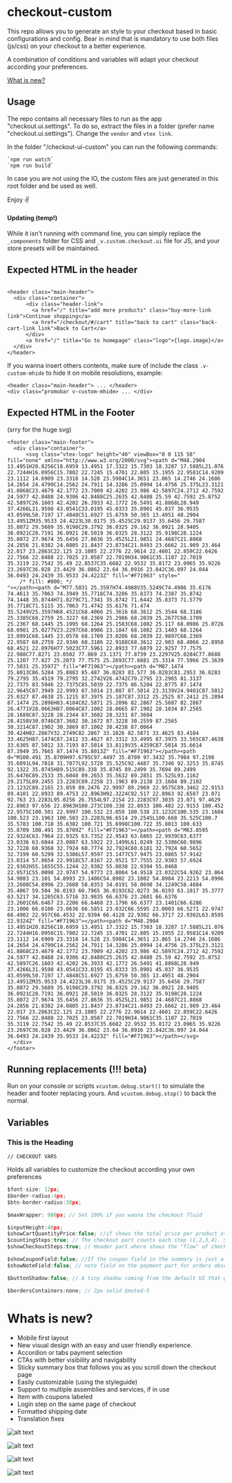 # checkout-custom 

This repo allows you to generate an style to your checkout based in basic configurations and config. Bear in mind that is mandatory to use both files (js/css) on your checkout to a better experience. 

A combination of conditions and variables will adapt your checkout according your preferences. 

[What is new?](#Whats-is-new?)


## Usage

The repo contains all necessary files to run as the app "checkout.ui.settings". To do so, extract the files in a folder (prefer name "checkout.ui.settings"). Change the `vendor` and `vtex link`.

In the folder "/checkout-ui-custom" you can run the following commands:
```
`npm run watch`
`npm run build` 
```

In case you are not using the IO, the custom files are just generated in this root folder and be used as well. 

Enjoy ✌️ 


#### Updating (temp!)

While it isn't running with command line, you can simply replace the `_components` folder for CSS and `_v.custom.checkout.ui` file for JS, and your store presets will be maintained.


## Expected HTML in the header

```

<header class="main-header">
  <div class="container">
	  <div class="header-link">
		<a href="/" title="add more products" class="buy-more-link link">Continue shopping</a>
		<a href="/checkout/#/cart" title="back to cart" class="back-cart-link link">Back to Cart</a>
	  </div>
	  <a href="/" title="Go to homepage" class="logo">{logo.image}</a>
  </div>
</header>

```

If you wanna insert others contents, make sure of include the class `.v-custom-mhide` to hide it on mobile resolutions, example:

```
<header class="main-header"> ... </header>
<div class="promobar v-custom-mhide> ... </div>
```


## Expected HTML in the Footer

(srry for the huge svg)
```
<footer class="main-footer">
  <div class="container">
	  <svg class="vtex-logo" height="40" viewBox="0 0 115 58" fill="none" xmlns="http://www.w3.org/2000/svg"><path d="M48.2904 13.4951H20.8256C18.6959 13.4951 17.3322 15.7303 18.3287 17.5885L21.076 22.7244H16.0956C15.7802 22.7245 15.4701 22.805 15.1955 22.9581C14.9209 23.1112 14.6909 23.3318 14.528 23.5984C14.3651 23.865 14.2746 24.1686 14.2654 24.4799C14.2562 24.7911 14.3286 25.0994 14.4756 25.375L23.3121 41.8868C23.4679 42.1772 23.7009 42.4202 23.986 42.5897C24.2712 42.7592 24.5977 42.8488 24.9306 42.8488C25.2635 42.8488 25.59 42.7592 25.8752 42.5897C26.1603 42.4202 26.3933 42.1772 26.5491 41.8868L28.949 37.4266L31.9598 43.0541C33.0195 45.0333 35.8901 45.037 36.9535 43.0599L50.7197 17.4848C51.6927 15.6759 50.365 13.4951 48.2904 13.4951ZM35.9533 24.4223L30.0175 35.4525C29.9137 35.6456 29.7587 35.8072 29.5689 35.9198C29.3792 36.0325 29.162 36.0921 28.9405 36.0921C28.7191 36.0921 28.5019 36.0325 28.3122 35.9198C28.1224 35.8072 27.9674 35.6456 27.8636 35.4525L21.9851 24.4687C21.8868 24.2856 21.8382 24.0805 21.8437 23.8734C21.8493 23.6662 21.909 23.464 22.017 23.2863C22.125 23.1085 22.2776 22.9614 22.4601 22.859C22.6426 22.7566 22.8488 22.7025 23.0587 22.7019H34.9061C35.1107 22.7019 35.3119 22.7542 35.49 22.8537C35.6682 22.9532 35.8172 23.0965 35.9226 23.2697C36.028 23.4429 36.0862 23.64 36.0916 23.842C36.097 24.044 36.0493 24.2439 35.9533 24.4223Z" fill="#F71963" style="
    /* fill: #000; */
"></path><path d="M77.5031 25.3597H74.4988V35.5249C74.4986 35.6176 74.4613 35.7063 74.3949 35.7718C74.3286 35.8373 74.2387 35.8742 74.1448 35.8744H71.8279C71.7341 35.8742 71.6442 35.8373 71.5779 35.7718C71.5115 35.7063 71.4742 35.6176 71.474 35.5249V25.3597H68.4521C68.4066 25.3616 68.3612 25.3544 68.3186 25.3385C68.2759 25.3227 68.2369 25.2986 68.2039 25.2677C68.1709 25.2367 68.1445 25.1995 68.1264 25.1583C68.1082 25.117 68.0986 25.0726 68.0981 25.0277V23.2297C68.0986 23.1847 68.1082 23.1403 68.1264 23.0991C68.1445 23.0578 68.1709 23.0206 68.2039 22.9897C68.2369 22.9587 68.2759 22.9346 68.3186 22.9188C68.3612 22.903 68.4066 22.8958 68.4521 22.8976H77.5023C77.5961 22.8933 77.6879 22.9257 77.7575 22.988C77.8271 23.0502 77.869 23.1371 77.8739 23.2297V25.0284C77.8688 25.1207 77.827 25.2073 77.7575 25.2693C77.6881 25.3314 77.5966 25.3639 77.5031 25.3597Z" fill="#F71963"></path><path d="M87.1474 35.8013C86.5284 35.8883 85.487 36.0283 83.577 36.0283C81.2953 36.0283 79.2795 35.4519 79.2795 32.2742V26.4742C79.2795 23.2965 81.3137 22.7375 83.5946 22.7375C85.5039 22.7375 86.5284 22.8775 87.1474 22.9645C87.3949 22.9993 87.5014 23.087 87.5014 23.3139V24.9401C87.5012 25.0327 87.4638 25.1215 87.3975 25.187C87.3312 25.2525 87.2412 25.2894 87.1474 25.2896H83.4184C82.5871 25.2896 82.2867 25.5687 82.2867 26.4771V28.0663H87.0064C87.1002 28.0665 87.1902 28.1034 87.2565 28.1689C87.3228 28.2344 87.3602 28.3231 87.3604 28.4158V30.0746C87.3602 30.1672 87.3228 30.2559 87.2565 30.3214C87.1902 30.3869 87.1002 30.4238 87.0064 30.424H82.2867V32.2749C82.2867 33.1826 82.5871 33.4625 83.4184 33.4625H87.1474C87.2412 33.4627 87.3312 33.4995 87.3975 33.565C87.4638 33.6305 87.5012 33.7193 87.5014 33.8119V35.4359C87.5014 35.6614 87.3949 35.7665 87.1474 35.8013Z" fill="#F71963"></path><path d="M100.491 35.8709H97.6795C97.4497 35.8709 97.3432 35.7984 97.2198 35.6091L94.7818 31.7877L92.5728 35.525C92.4487 35.7346 92.3253 35.8745 92.1322 35.8745H89.515C89.338 35.8745 89.2499 35.7694 89.2499 35.6476C89.2533 35.6048 89.2653 35.5632 89.2851 35.525L93.1162 29.2175L89.2455 23.2283C89.2258 23.1963 89.2138 23.1604 89.2102 23.1232C89.2165 23.059 89.2476 22.9997 89.2969 22.9575C89.3462 22.9153 89.4101 22.8933 89.4753 22.8963H92.3224C92.517 22.8963 92.6587 23.071 92.763 23.2283L95.0256 26.7554L97.2154 23.2283C97.3035 23.071 97.4629 22.8963 97.656 22.8963H100.273C100.338 22.8933 100.402 22.9153 100.452 22.9575C100.501 22.9997 100.532 23.059 100.538 23.1232C100.535 23.1604 100.523 23.1963 100.503 23.2283L96.6514 29.2545L100.668 35.525C100.7 35.5783 100.718 35.6382 100.721 35.6998C100.722 35.8013 100.633 35.8709 100.491 35.8709Z" fill="#F71963"></path><path d="M63.8595 22.9324C63.7964 22.9325 63.7352 22.9543 63.6865 22.9939C63.6377 23.0336 63.6044 23.0887 63.5922 23.1499L61.0249 32.5306C60.9896 32.7228 60.9368 32.7924 60.7774 32.7924C60.6181 32.7924 60.5652 32.7199 60.5299 32.5306L57.9597 23.1477C57.9475 23.0865 57.9142 23.0314 57.8654 22.9918C57.8167 22.9521 57.7555 22.9303 57.6924 22.9302H55.1655C55.1244 22.9302 55.0838 22.9394 55.0468 22.9571C55.0098 22.9747 54.9773 23.0004 54.9518 23.0322C54.9262 23.064 54.9083 23.101 54.8993 23.1406C54.8902 23.1802 54.8904 23.2213 54.8996 23.2608C54.8996 23.2608 58.0353 34.0191 58.0698 34.1249C58.4884 35.4067 59.504 36.0193 60.7965 36.0193C62.0273 36.0193 63.1017 35.3777 63.5217 34.1285C63.5716 33.9835 66.6376 23.2601 66.6376 23.2601C66.6467 23.2206 66.6468 23.1796 66.6377 23.1401C66.6286 23.1006 66.6106 23.0636 66.5851 23.032C66.5595 23.0003 66.5271 22.9747 66.4902 22.957C66.4532 22.9394 66.4128 22.9302 66.3717 22.9302L63.8595 22.9324Z" fill="#F71963"></path><path d="M48.2904 13.4951H20.8256C18.6959 13.4951 17.3322 15.7303 18.3287 17.5885L21.076 22.7244H16.0956C15.7802 22.7245 15.4701 22.805 15.1955 22.9581C14.9209 23.1112 14.6909 23.3318 14.528 23.5984C14.3651 23.865 14.2746 24.1686 14.2654 24.4799C14.2562 24.7911 14.3286 25.0994 14.4756 25.375L23.3121 41.8868C23.4679 42.1772 23.7009 42.4202 23.986 42.5897C24.2712 42.7592 24.5977 42.8488 24.9306 42.8488C25.2635 42.8488 25.59 42.7592 25.8752 42.5897C26.1603 42.4202 26.3933 42.1772 26.5491 41.8868L28.949 37.4266L31.9598 43.0541C33.0195 45.0333 35.8901 45.037 36.9535 43.0599L50.7197 17.4848C51.6927 15.6759 50.365 13.4951 48.2904 13.4951ZM35.9533 24.4223L30.0175 35.4525C29.9137 35.6456 29.7587 35.8072 29.5689 35.9198C29.3792 36.0325 29.162 36.0921 28.9405 36.0921C28.7191 36.0921 28.5019 36.0325 28.3122 35.9198C28.1224 35.8072 27.9674 35.6456 27.8636 35.4525L21.9851 24.4687C21.8868 24.2856 21.8382 24.0805 21.8437 23.8734C21.8493 23.6662 21.909 23.464 22.017 23.2863C22.125 23.1085 22.2776 22.9614 22.4601 22.859C22.6426 22.7566 22.8488 22.7025 23.0587 22.7019H34.9061C35.1107 22.7019 35.3119 22.7542 35.49 22.8537C35.6682 22.9532 35.8172 23.0965 35.9226 23.2697C36.028 23.4429 36.0862 23.64 36.0916 23.842C36.097 24.044 36.0493 24.2439 35.9533 24.4223Z" fill="#F71963"></path></svg>
  </div>
</footer>

```

## Running replacements (!!! beta)

Run on your console or scripts `vcustom.debug.start()` to simulate the header and footer replacing yours. And `vcustom.debug.stop()` to back the normal.

## Variables

### <a name="tith"></a>This is the Heading

`// CHECKOUT VARS`

Holds all variables to customize the checkout according your own preferences

```javascript
$font-size: 12px;
$border-radius:4px;
$btn-border-radius:30px;

$maxWrapper: 980px; // Set 100% if you wanna the checkout fluid

$inputHeight:40px;
$showCartQuantityPrice:false; //if shows the total price per product ot just the single price**
$countingSteps:true; // The checkout part counts each step (1,2,3,4). Set to `false` if you wanna show just titles.
$showCheckoutSteps:true; // Header part where shows the "flow" of checkout steps

$showCouponField:false; //If the coupon field in the summary is just a link or already opened with a field
$showNoteField:false; // note field on the payment part for orders observations

$buttonShadow:false; // A tiny shadow coming from the default UI that gives the buttons a depth

$bordersContainers:none; // 2px solid $muted-5
```
# 
# Whats is new?



- Mobile first layout
- New visual design with an easy and user friendly experience. 
- Accordion or tabs payment selection
- CTAs with better visibility and navigability
- Sticky summary box that follows you as you scroll down the checkout page
- Easily customizable (using the styleguide)
- Support to multiple assemblies and services, if in use
- Item with coupons labeled
- Login step on the same page of checkout
- Formatted shipping date
- Translation fixes

![alt text](https://i.ibb.co/gtYWfM5/c.jpg)

![alt text](https://i.ibb.co/mh95086/c.jpg)

![alt text](https://i.ibb.co/7CkqVyZ/c.jpg)

![alt text](https://i.ibb.co/gm6v8ML/c.jpg)

